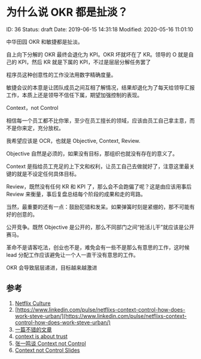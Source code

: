 # 为什么说 OKR 都是扯淡？


ID: 36
Status: draft
Date: 2019-06-15 14:31:18
Modified: 2020-05-16 11:01:10


中华田园 OKR 和敏捷都是扯淡。

自上向下分解的 OKR 最终会退化为 KPI。OKR 坏就坏在了 KR。领导的 O 就是自己的 KPI，然后 KR 就是下属的 KPI，不过是层层分解任务罢了

程序员这种创意性的工作没法用数字精确度量。

敏捷会议的本意是让团队成员之间互相了解情况，结果却退化为了每天给领导汇报工作，本质上还是领导不信任下属，期望加强控制的表现。

Context，not Control

相信每一个员工都不比你笨，至少在员工擅长的领域，应该由员工自己拿主意，而不是你来定，充分放权。

我希望应该是 OCR，也就是 Objective, Context, Review.

Objective 自然是必须的，如果没有目标，那组织也就没有存在的意义了。

Context 是指给员工充足的上下文和权利，让员工自己去做就好了，注意这里最关键的就是不设定任何具体目标。

Review，既然没有任何 KR 和 KPI 了，那么会不会跑偏了呢？这是由应该用事后 Review 来衡量，事后复盘总结每个阶段的成果和走的弯路。

当然，最重要的还有一点：鼓励犯错和发呆。如果弹簧时刻是紧绷的，那不可能有好的创意的。

公开竞争。既然 Objective 是公开的，那么不同部门之间“抢活儿干”就应该是公开赛马。

革命不是请客吃法，创业也不是，难免会有一些不是那么有意思的工作，这时候 lead 分配工作应该避免让一个人一直干没有意思的工作。

OKR 会导致层层递进，目标越来越激进

## 参考

1. [Netflix Culture](https://jobs.netflix.com/culture)
2. [https://www.linkedin.com/pulse/netflixs-context-control-how-does-work-steve-urban/](https://www.linkedin.com/pulse/netflixs-context-control-how-does-work-steve-urban/)
3. [一篇不错的文章](https://inventiv.io/provide-context-not-control/)
4. [context is about trust](https://tommccallum.com/2018/01/07/trust-story-netflix-context-not-control/)
5. [张一鸣谈 Context not Control](https://36kr.com/p/5072281)
6. [Context not Control Slides](https://www.slideshare.net/reed2001/culture-1798664/82-Context_not_ControlContext_embrace_Strategy)